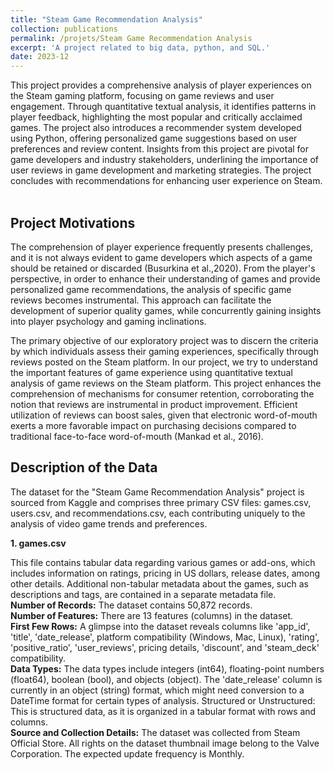 ```yaml
---
title: "Steam Game Recommendation Analysis"
collection: publications
permalink: /projets/Steam Game Recommendation Analysis
excerpt: 'A project related to big data, python, and SQL.'
date: 2023-12
---
```


This project provides a comprehensive analysis of player experiences on the Steam 
gaming platform, focusing on game reviews and user engagement. Through 
quantitative textual analysis, it identifies patterns in player feedback, highlighting the 
most popular and critically acclaimed games. The project also introduces a recommender 
system developed using Python, offering personalized game suggestions based on user 
preferences and review content. Insights from this project are pivotal for game 
developers and industry stakeholders, underlining the importance of user reviews in 
game development and marketing strategies. The project concludes with 
recommendations for enhancing user experience on Steam.
<br>
<br>

**Project Motivations**
-----------------
The comprehension of player experience frequently presents challenges, and it is not 
always evident to game developers which aspects of a game should be retained or discarded 
(Busurkina et al.,2020). From the player's perspective, in order to enhance their understanding 
of games and provide personalized game recommendations, the analysis of specific game 
reviews becomes instrumental. This approach can facilitate the development of superior quality 
games, while concurrently gaining insights into player psychology and gaming inclinations. 

The primary objective of our exploratory project was to discern the criteria by which individuals 
assess their gaming experiences, specifically through reviews posted on the Steam platform.
In our project, we try to understand the important features of game experience using 
quantitative textual analysis of game reviews on the Steam platform.
This project enhances the comprehension of mechanisms for consumer retention, 
corroborating the notion that reviews are instrumental in product improvement. Efficient 
utilization of reviews can boost sales, given that electronic word-of-mouth exerts a more 
favorable impact on purchasing decisions compared to traditional face-to-face word-of-mouth 
(Mankad et al., 2016).
<br>

**Description of the Data**
-----------------
The dataset for the "Steam Game Recommendation Analysis" project is sourced from Kaggle and comprises three primary CSV files: games.csv, users.csv, and recommendations.csv, each contributing uniquely to the analysis of video game trends and preferences.

**1. games.csv**  

This file contains tabular data regarding various games or add-ons, which 
includes information on ratings, pricing in US dollars, release dates, among other details. 
Additional non-tabular metadata about the games, such as descriptions and tags, are contained 
in a separate metadata file.  
**Number of Records:** The dataset contains 50,872 records.  
**Number of Features:** There are 13 features (columns) in the dataset.  
**First Few Rows:** A glimpse into the dataset reveals columns like 'app_id', 'title', 'date_release', 
platform compatibility (Windows, Mac, Linux), 'rating', 'positive_ratio', 'user_reviews', pricing 
details, 'discount', and 'steam_deck' compatibility.  
**Data Types:** The data types include integers (int64), floating-point numbers (float64), boolean 
(bool), and objects (object). The 'date_release' column is currently in an object (string) format, 
which might need conversion to a DateTime format for certain types of analysis.
Structured or Unstructured: This is structured data, as it is organized in a tabular format with 
rows and columns.  
**Source and Collection Details:** The dataset was collected from Steam Official Store. All rights 
on the dataset thumbnail image belong to the Valve Corporation. The expected update 
frequency is Monthly.  

